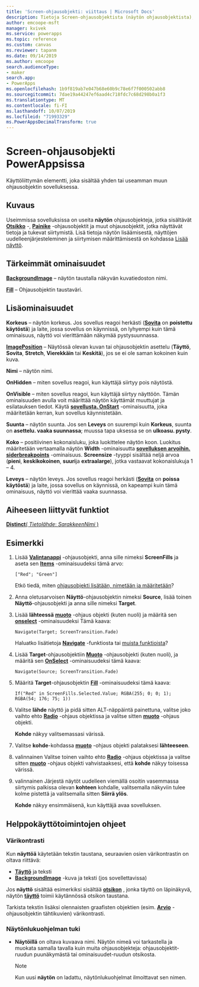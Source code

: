 ```yaml
---
title: 'Screen-ohjausobjekti: viittaus | Microsoft Docs'
description: Tietoja Screen-ohjausobjektista (näytön ohjausobjektista), kuten ominaisuudet ja esimerkkejä
author: emcoope-msft
manager: kvivek
ms.service: powerapps
ms.topic: reference
ms.custom: canvas
ms.reviewer: tapanm
ms.date: 09/14/2019
ms.author: emcoope
search.audienceType:
- maker
search.app:
- PowerApps
ms.openlocfilehash: 1b9f819ab7e047b68e60b9c78e6f7f000502abb8
ms.sourcegitcommit: 7dae19a44247ef6aad4c718fdc7c68d298b0a1f3
ms.translationtype: MT
ms.contentlocale: fi-FI
ms.lasthandoff: 10/07/2019
ms.locfileid: "71993329"
ms.PowerAppsDecimalTransform: true
---
```

# <a name="screen-control-in-powerapps"></a>Screen-ohjausobjekti PowerAppsissa

Käyttöliittymän elementti, joka sisältää yhden tai useamman muun ohjausobjektin sovelluksessa.

## <a name="description"></a>Kuvaus

Useimmissa sovelluksissa on useita **näytön** ohjausobjekteja, jotka sisältävät **[Otsikko](control-text-box.md)** -, **[Painike](control-button.md)** -ohjausobjektit ja muut ohjausobjektit, jotka näyttävät tietoja ja tukevat siirtymistä. Lisä tietoja näytön lisäämisestä, näyttöjen uudelleenjärjesteleminen ja siirtymisen määrittämisestä on kohdassa [Lisää näyttö](../add-screen-context-variables.md).

## <a name="key-properties"></a>Tärkeimmät ominaisuudet

**[BackgroundImage](properties-visual.md)** – näytön taustalla näkyvän kuvatiedoston nimi.

**[Fill](properties-color-border.md)** – Ohjausobjektin taustaväri.

## <a name="additional-properties"></a>Lisäominaisuudet

**Korkeus** – näytön korkeus. Jos sovellus reagoi herkästi ([**Sovita**](../set-aspect-ratio-portrait-landscape.md#change-screen-size-and-orientation) on **poistettu käytöstä**) ja laite, jossa sovellus on käynnissä, on lyhyempi kuin tämä ominaisuus, näyttö voi vierittämään näkymää pystysuunnassa.

**[ImagePosition](properties-visual.md)** – Näytössä olevan kuvan tai ohjausobjektin asettelu (**Täyttö**, **Sovita**, **Stretch**, **Vierekkäin** tai **Keskitä**), jos se ei ole saman kokoinen kuin kuva.

**Nimi** – näytön nimi.

**OnHidden** – miten sovellus reagoi, kun käyttäjä siirtyy pois näytöstä.

**OnVisible** – miten sovellus reagoi, kun käyttäjä siirtyy näyttöön.  Tämän ominaisuuden avulla voit määrittää näytön käyttämät muuttujat ja esilatauksen tiedot.  Käytä [**sovellusta. OnStart**](../functions/object-app.md#onstart-property) -ominaisuutta, joka määritetään kerran, kun sovellus käynnistetään.

**Suunta** – näytön suunta. Jos sen **Leveys** on suurempi kuin **Korkeus**, suunta on **asettelu. vaaka suunnassa**; muussa tapa uksessa se on **ulkoasu. pysty**.

**Koko** – positiivinen kokonaisluku, joka luokittelee näytön koon. Luokitus määritetään vertaamalla näytön **Width** -ominaisuutta [**sovelluksen arvoihin. siderbreakpoints**](../functions/signals.md) -ominaisuus. **Screensize** -tyyppi sisältää neljä arvoa (**pieni**, **keskikokoinen**, **suuri**ja **extraalarge**), jotka vastaavat kokonaislukuja 1 – 4.

**Leveys** – näytön leveys. Jos sovellus reagoi herkästi ([**Sovita**](../set-aspect-ratio-portrait-landscape.md#change-screen-size-and-orientation) on **poissa käytöstä**) ja laite, jossa sovellus on käynnissä, on kapeampi kuin tämä ominaisuus, näyttö voi vierittää vaaka suunnassa.

## <a name="related-functions"></a>Aiheeseen liittyvät funktiot

[**Distinct**( *Tietolähde*; *SarakkeenNimi* )](../functions/function-distinct.md)

## <a name="example"></a>Esimerkki

1. Lisää **[Valintanappi](control-radio.md)** -ohjausobjekti, anna sille nimeksi **ScreenFills** ja aseta sen **[Items](properties-core.md)** -ominaisuudeksi tämä arvo:

    `["Red"; "Green"]`

    Etkö tiedä, miten [ohjausobjekti lisätään, nimetään ja määritetään](../add-configure-controls.md)?

1. Anna oletusarvoisen **Näyttö**-ohjausobjektin nimeksi **Source**, lisää toinen **Näyttö**-ohjausobjekti ja anna sille nimeksi **Target**.

1. Lisää **lähteessä** **[muoto](control-shapes-icons.md)** -ohjaus objekti (kuten nuoli) ja määritä sen **[onselect](properties-core.md)** -ominaisuudeksi Tämä kaava:

    `Navigate(Target; ScreenTransition.Fade)`

    Haluatko lisätietoja **[Navigate](../functions/function-navigate.md)** -funktiosta tai [muista funktioista](../formula-reference.md)?

1. Lisää **Target**-ohjausobjektiin **[Muoto](control-shapes-icons.md)** -ohjausobjekti (kuten nuoli), ja määritä sen **[OnSelect](properties-core.md)** -ominaisuudeksi tämä kaava:

    `Navigate(Source; ScreenTransition.Fade)`

1. Määritä **Target**-ohjausobjektin **[Fill](properties-color-border.md)** -ominaisuudeksi tämä kaava:

    `If("Red" in ScreenFills.Selected.Value; RGBA(255; 0; 0; 1); RGBA(54; 176; 75; 1))`

1. Valitse **lähde** näyttö ja pidä sitten ALT-näppäintä painettuna, valitse joko vaihto ehto **[Radio](control-radio.md)** -ohjaus objektissa ja valitse sitten **[muoto](control-shapes-icons.md)** -ohjaus objekti.

    **Kohde** näkyy valitsemassasi värissä.

1. Valitse **kohde**-kohdassa **[muoto](control-shapes-icons.md)** -ohjaus objekti palataksesi **lähteeseen**.

1. valinnainen Valitse toinen vaihto ehto **[Radio](control-radio.md)** -ohjaus objektissa ja valitse sitten **[muoto](control-shapes-icons.md)** -ohjaus objekti vahvistaaksesi, että **kohde** näkyy toisessa värissä.

1. valinnainen Järjestä näytöt uudelleen viemällä osoitin vasemmassa siirtymis palkissa olevan **kohteen** kohdalle, valitsemalla näkyviin tulee kolme pistettä ja valitsemalla sitten **Siirrä ylös**.

    **Kohde** näkyy ensimmäisenä, kun käyttäjä avaa sovelluksen.

## <a name="accessibility-guidelines"></a>Helppokäyttötoimintojen ohjeet

### <a name="color-contrast"></a>Värikontrasti

Kun **näyttöä** käytetään tekstin taustana, seuraavien osien värikontrastin on oltava riittävä:

- **[Täyttö](properties-color-border.md)** ja teksti
- **[BackgroundImage](properties-visual.md)** -kuva ja teksti (jos sovellettavissa)

Jos **näyttö** sisältää esimerkiksi sisältää **[otsikon](control-text-box.md)** , jonka täyttö on läpinäkyvä, näytön **[täyttö](properties-color-border.md)** toimii käytännössä otsikon taustana.

Tarkista tekstin lisäksi olennaisten graafisten objektien (esim. **[Arvio](control-rating.md)** -ohjausobjektin tähtikuvien) värikontrasti.

### <a name="screen-reader-support"></a>Näytönlukuohjelman tuki

- **Näytöillä** on oltava kuvaava nimi. Näytön nimeä voi tarkastella ja muokata samalla tavalla kuin muita ohjausobjekteja: ohjausobjektit-ruudun puunäkymästä tai ominaisuudet-ruudun otsikosta.

    > [!NOTE]
  > Kun uusi **näytön** on ladattu, näytönlukuohjelmat ilmoittavat sen nimen.
